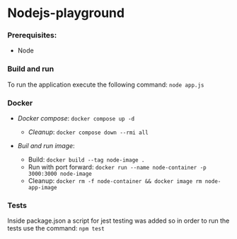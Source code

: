 # Nodejs-playground

### Prerequisites:
* Node

### Build and run

To run the application execute the following command:  ```node app.js``` 

### Docker

* _Docker compose_: ```docker compose up -d``` 
  * _Cleanup_: ```docker compose down --rmi all```

* _Buil and run image_:

  * Build: ```docker build --tag node-image .``` 
  * Run with port forward: ```docker run --name node-container -p 3000:3000 node-image``` 
  * Cleanup: ```docker rm -f node-container && docker image rm node-app-image```
  
### Tests 
Inside package.json a script for jest testing was added so in order to run the tests use the command: ```npm test```
